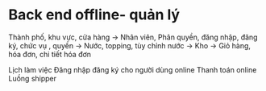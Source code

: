 # Back end offline- quản lý

Thành phố, khu vực, cửa hàng -> Nhân viên, Phân quyền, đăng nhập, đăng ký, chức vụ , quyền -> Nước, topping, tùy chỉnh nước -> Kho -> Giỏ hàng, hóa đơn, chi tiết hóa đơn

Lịch làm việc
Đăng nhập đăng ký cho người dùng online
Thanh toán online
Luồng shipper
